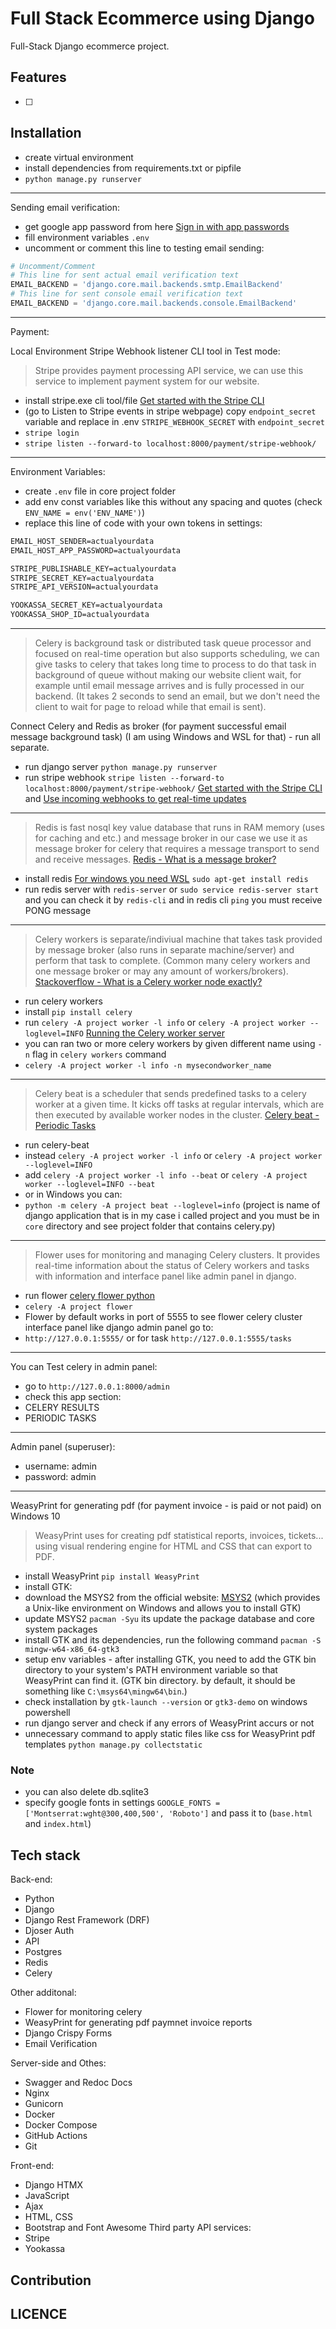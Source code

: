# Full Stack Ecommerce using Django

Full-Stack Django ecommerce project.

## Features

- [ ] 

## Installation

- create virtual environment
- install dependencies from requirements.txt or pipfile
- `python manage.py runserver`

---

Sending email verification:

- get google app password from here [Sign in with app passwords](https://support.google.com/accounts/answer/185833?hl=en&sjid=10291959553872721365-EU)
- fill environment variables `.env`
- uncomment or comment this line to testing email sending:

```python
# Uncomment/Comment 
# This line for sent actual email verification text
EMAIL_BACKEND = 'django.core.mail.backends.smtp.EmailBackend'
# This line for sent console email verification text
EMAIL_BACKEND = 'django.core.mail.backends.console.EmailBackend'
```

---

Payment:

Local Environment Stripe Webhook listener CLI tool in Test mode:

> Stripe provides payment processing API service, we can use this service to implement payment system for our website.

- install stripe.exe cli tool/file [Get started with the Stripe CLI](https://stripe.com/docs/stripe-cli)
- (go to Listen to Stripe events in stripe webpage) copy `endpoint_secret` variable and replace in .env `STRIPE_WEBHOOK_SECRET` with `endpoint_secret`
- `stripe login`
- `stripe listen --forward-to localhost:8000/payment/stripe-webhook/`

---

Environment Variables:

- create `.env` file in core project folder
- add env const variables like this without any spacing and quotes (check `ENV_NAME = env('ENV_NAME')`)
- replace this line of code with your own tokens in settings:

```txt
EMAIL_HOST_SENDER=actualyourdata
EMAIL_HOST_APP_PASSWORD=actualyourdata

STRIPE_PUBLISHABLE_KEY=actualyourdata
STRIPE_SECRET_KEY=actualyourdata
STRIPE_API_VERSION=actualyourdata

YOOKASSA_SECRET_KEY=actualyourdata
YOOKASSA_SHOP_ID=actualyourdata
```

---

> Celery is background task or distributed task queue processor and focused on real-time operation but also supports scheduling, we can give tasks to celery that takes long time to process to do that task in background of queue without making our website client wait, for example until email message arrives and is fully processed in our backend. (It takes 2 seconds to send an email, but we don't need the client to wait for page to reload while that email is sent).

Connect Celery and Redis as broker (for payment successful email message background task) (I am using Windows and WSL for that) - run all separate.

- run django server `python manage.py runserver`
- run stripe webhook `stripe listen --forward-to localhost:8000/payment/stripe-webhook/` [Get started with the Stripe CLI](https://stripe.com/docs/stripe-cli) and [Use incoming webhooks to get real-time updates](https://stripe.com/docs/webhooks)

---

> Redis is fast nosql key value database that runs in RAM memory (uses for caching and etc.) and message broker in our case we use it as message broker for celery that requires a message transport to send and receive messages. [Redis - What is a message broker?](https://redis.com/solutions/use-cases/messaging/)

- install redis [For windows you need WSL](https://redis.io/docs/install/install-redis/install-redis-on-windows/) `sudo apt-get install redis`
- run redis server with `redis-server` or `sudo service redis-server start` and you can check it by `redis-cli` and in redis cli `ping` you must receive PONG message

---

> Celery workers is separate/indiviual machine that takes task provided by message broker (also runs in separate machine/server) and perform that task to complete. (Common many celery workers and one message broker or may any amount of workers/brokers). [Stackoverflow - What is a Celery worker node exactly?](https://stackoverflow.com/questions/28450026/what-is-a-celery-worker-node-exactly)

- run celery workers
- install `pip install celery`
- run `celery -A project worker -l info` or `celery -A project worker --loglevel=INFO` [Running the Celery worker server](https://docs.celeryq.dev/en/stable/getting-started/first-steps-with-celery.html#redis)
- you can ran two or more celery workers by given different name using `-n` flag in `celery workers` command
- `celery -A project worker -l info -n mysecondworker_name`

---

> Celery beat is a scheduler that sends predefined tasks to a celery worker at a given time. It kicks off tasks at regular intervals, which are then executed by available worker nodes in the cluster. [Celery beat - Periodic Tasks](https://docs.celeryq.dev/en/stable/userguide/periodic-tasks.html)

- run celery-beat
- instead `celery -A project worker -l info` or `celery -A project worker --loglevel=INFO`
- add `celery -A project worker -l info --beat` or `celery -A project worker --loglevel=INFO --beat`
- or in Windows you can:
- `python -m celery -A project beat --loglevel=info` (project is name of django application that is in my case i called project and you must be in `core` directory and see project folder that contains celery.py)

---

> Flower uses for monitoring and managing Celery clusters. It provides real-time information about the status of Celery workers and tasks with information and interface panel like admin panel in django.

- run flower [celery flower python](https://flower.readthedocs.io/en/latest/index.html)
- `celery -A project flower`
- Flower by default works in port of 5555 to see flower celery cluster interface panel like django admin panel go to:
- `http://127.0.0.1:5555/` or for task `http://127.0.0.1:5555/tasks`

---

You can Test celery in admin panel:

- go to `http://127.0.0.1:8000/admin`
- check this app section:
- CELERY RESULTS
- PERIODIC TASKS

---

Admin panel (superuser):

- username: admin
- password: admin

---

WeasyPrint for generating pdf (for payment invoice - is paid or not paid) on Windows 10

> WeasyPrint uses for creating pdf statistical reports, invoices, tickets... using visual rendering engine for HTML and CSS that can export to PDF.

- install WeasyPrint `pip install WeasyPrint`
- install GTK:
- download the MSYS2 from the official website: [MSYS2](https://www.msys2.org/) (which provides a Unix-like environment on Windows and allows you to install GTK)
- update MSYS2 `pacman -Syu` its update the package database and core system packages
- install GTK and its dependencies, run the following command `pacman -S mingw-w64-x86_64-gtk3`
- setup env variables - after installing GTK, you need to add the GTK bin directory to your system's PATH environment variable so that WeasyPrint can find it. (GTK bin directory. by default, it should be something like `C:\msys64\mingw64\bin`.)
- check installation by `gtk-launch --version` or `gtk3-demo` on windows powershell
- run django server and check if any errors of WeasyPrint accurs or not
- unnecessary command to apply static files like css for WeasyPrint pdf templates `python manage.py collectstatic`

### Note

- you can also delete db.sqlite3
- specify google fonts in settings `GOOGLE_FONTS = ['Montserrat:wght@300,400,500', 'Roboto']` and pass it to (`base.html` and `index.html`)

## Tech stack

Back-end:

- Python
- Django
- Django Rest Framework (DRF)
- Djoser Auth
- API
- Postgres
- Redis
- Celery

Other additonal:

- Flower for monitoring celery
- WeasyPrint for generating pdf paymnet invoice reports
- Django Crispy Forms
- Email Verification

Server-side and Othes:

- Swagger and Redoc Docs
- Nginx
- Gunicorn
- Docker
- Docker Compose
- GitHub Actions
- Git

Front-end:

- Django HTMX
- JavaScript
- Ajax
- HTML, CSS
- Bootstrap and Font Awesome
Third party API services:
- Stripe
- Yookassa

## Contribution

## LICENCE

